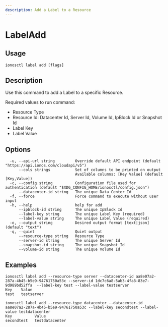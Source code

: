 ```yaml
---
description: Add a Label to a Resource
---
```


# LabelAdd

## Usage

```text
ionosctl label add [flags]
```

## Description

Use this command to add a Label to a specific Resource.

Required values to run command:

* Resource Type
* Resource Id: Datacenter Id, Server Id, Volume Id, IpBlock Id or Snapshot Id
* Label Key
* Label Value

## Options

```text
  -u, --api-url string         Override default API endpoint (default "https://api.ionos.com/cloudapi/v5")
      --cols strings           Set of columns to be printed on output 
                               Available columns: [Key Value] (default [Key,Value])
  -c, --config string          Configuration file used for authentication (default "$XDG_CONFIG_HOME/ionosctl/config.json")
      --datacenter-id string   The unique Data Center Id
  -f, --force                  Force command to execute without user input
  -h, --help                   help for add
      --ipblock-id string      The unique IpBlock Id
      --label-key string       The unique Label Key (required)
      --label-value string     The unique Label Value (required)
  -o, --output string          Desired output format [text|json] (default "text")
  -q, --quiet                  Quiet output
      --resource-type string   Resource Type
      --server-id string       The unique Server Id
      --snapshot-id string     The unique Snapshot Id
      --volume-id string       The unique Volume Id
```

## Examples

```text
ionosctl label add --resource-type server --datacenter-id aa8e07a2-287a-4b45-b5e9-94761750a53c --server-id 1dc7c6a8-5ab3-4fa8-83e7-9d989bd52ffa  --label-key test --label-value testserver
Key    Value
test   testserver

ionosctl label add --resource-type datacenter --datacenter-id aa8e07a2-287a-4b45-b5e9-94761750a53c --label-key secondtest --label-value testdatacenter
Key          Value
secondtest   testdatacenter
```

